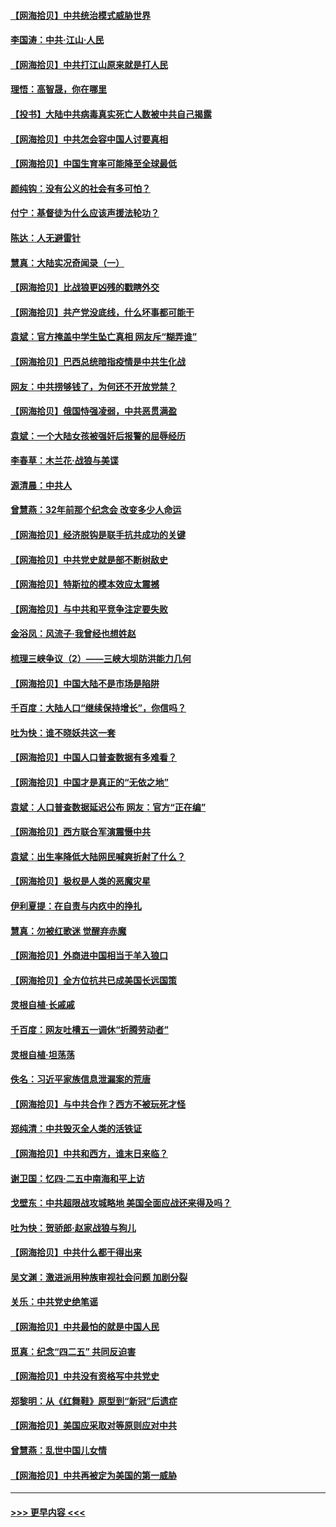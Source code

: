 #### [【网海拾贝】中共统治模式威胁世界](../pages/nsc993/n12957622.md?t=05190752) 
#### [李国涛：中共‧江山‧人民](../pages/nsc993/n12957502.md?t=05190752) 
#### [【网海拾贝】中共打江山原来就是打人民](../pages/nsc993/n12954345.md?t=05190752) 
#### [理悟：高智晟，你在哪里](../pages/nsc993/n12953115.md?t=05190752) 
#### [【投书】大陆中共病毒真实死亡人数被中共自己揭露](../pages/nsc993/n12953050.md?t=05190752) 
#### [【网海拾贝】中共怎会容中国人讨要真相](../pages/nsc993/n12952161.md?t=05190752) 
#### [【网海拾贝】中国生育率可能降至全球最低](../pages/nsc993/n12948793.md?t=05190752) 
#### [颜纯钩：没有公义的社会有多可怕？](../pages/nsc993/n12947626.md?t=05190752) 
#### [付宁：基督徒为什么应该声援法轮功？](../pages/nsc993/n12947233.md?t=05190752) 
#### [陈达：人无避雷针](../pages/nsc993/n12947098.md?t=05190752) 
#### [慧真：大陆实况奇闻录（一）](../pages/nsc993/n12945811.md?t=05190752) 
#### [【网海拾贝】比战狼更凶残的戳瞎外交](../pages/nsc993/n12945717.md?t=05190752) 
#### [【网海拾贝】共产党没底线，什么坏事都可能干](../pages/nsc993/n12942090.md?t=05190752) 
#### [袁斌：官方掩盖中学生坠亡真相 网友斥“糊弄谁”](../pages/nsc993/n12942029.md?t=05190752) 
#### [【网海拾贝】巴西总统暗指疫情是中共生化战](../pages/nsc993/n12938999.md?t=05190752) 
#### [网友：中共捞够钱了，为何还不开放党禁？](../pages/nsc993/n12938952.md?t=05190752) 
#### [【网海拾贝】俄国恃强凌弱，中共恶贯满盈](../pages/nsc993/n12936626.md?t=05190752) 
#### [袁斌：一个大陆女孩被强奸后报警的屈辱经历](../pages/nsc993/n12936547.md?t=05190752) 
#### [李春草：木兰花·战狼与美谍](../pages/nsc993/n12935995.md?t=05190752) 
#### [源清晨：中共人](../pages/nsc993/n12935589.md?t=05190752) 
#### [曾慧燕：32年前那个纪念会 改变多少人命运](../pages/nsc993/n12934233.md?t=05190752) 
#### [【网海拾贝】经济脱钩是联手抗共成功的关键](../pages/nsc993/n12934176.md?t=05190752) 
#### [【网海拾贝】中共党史就是部不断树敌史](../pages/nsc993/n12932844.md?t=05190752) 
#### [【网海拾贝】特斯拉的模本效应太震撼](../pages/nsc993/n12925626.md?t=05190752) 
#### [【网海拾贝】与中共和平竞争注定要失败](../pages/nsc993/n12923326.md?t=05190752) 
#### [金浴凤：风流子‧我曾经也想姓赵](../pages/nsc993/n12920911.md?t=05190752) 
#### [梳理三峡争议（2）——三峡大坝防洪能力几何](../pages/nsc993/n12920173.md?t=05190752) 
#### [【网海拾贝】中国大陆不是市场是陷阱](../pages/nsc993/n12920143.md?t=05190752) 
#### [千百度：大陆人口“继续保持增长”，你信吗？](../pages/nsc993/n12918946.md?t=05190752) 
#### [吐为快：谁不晓妖共这一套](../pages/nsc993/n12918941.md?t=05190752) 
#### [【网海拾贝】中国人口普查数据有多难看？](../pages/nsc993/n12917822.md?t=05190752) 
#### [【网海拾贝】中国才是真正的“无依之地”](../pages/nsc993/n12915845.md?t=05190752) 
#### [袁斌：人口普查数据延迟公布 网友：官方“正在编”](../pages/nsc993/n12915748.md?t=05190752) 
#### [【网海拾贝】西方联合军演震慑中共](../pages/nsc993/n12913466.md?t=05190752) 
#### [袁斌：出生率降低大陆网民喊爽折射了什么？](../pages/nsc993/n12913365.md?t=05190752) 
#### [【网海拾贝】极权是人类的恶魔灾星](../pages/nsc993/n12910697.md?t=05190752) 
#### [伊利夏提：在自责与内疚中的挣扎](../pages/nsc993/n12910493.md?t=05190752) 
#### [慧真：勿被红歌迷 觉醒弃赤魔](../pages/nsc993/n12910485.md?t=05190752) 
#### [【网海拾贝】外商进中国相当于羊入狼口](../pages/nsc993/n12908274.md?t=05190752) 
#### [【网海拾贝】全方位抗共已成美国长远国策](../pages/nsc993/n12906878.md?t=05190752) 
#### [灵根自植‧长戚戚](../pages/nsc993/n12905585.md?t=05190752) 
#### [千百度：网友吐槽五一调休“折腾劳动者”](../pages/nsc993/n12905934.md?t=05190752) 
#### [灵根自植‧坦荡荡](../pages/nsc993/n12905562.md?t=05190752) 
#### [佚名：习近平家族信息泄漏案的荒唐](../pages/nsc993/n12904705.md?t=05190752) 
#### [【网海拾贝】与中共合作？西方不被玩死才怪](../pages/nsc993/n12903873.md?t=05190752) 
#### [郑纯清：中共毁灭全人类的活铁证](../pages/nsc993/n12903785.md?t=05190752) 
#### [【网海拾贝】中共和西方，谁末日来临？](../pages/nsc993/n12903482.md?t=05190752) 
#### [谢卫国：忆四‧二五中南海和平上访](../pages/nsc993/n12902192.md?t=05190752) 
#### [戈壁东：中共超限战攻城略地 美国全面应战还来得及吗？](../pages/nsc993/n12902297.md?t=05190752) 
#### [吐为快：贺骄郎‧赵家战狼与狗儿](../pages/nsc993/n12902280.md?t=05190752) 
#### [【网海拾贝】中共什么都干得出来](../pages/nsc993/n12897500.md?t=05190752) 
#### [吴文渊：激进派用种族审视社会问题 加剧分裂](../pages/nsc993/n12893881.md?t=05190752) 
#### [关乐：中共党史绝笔谣](../pages/nsc993/n12897270.md?t=05190752) 
#### [【网海拾贝】中共最怕的就是中国人民](../pages/nsc993/n12894705.md?t=05190752) 
#### [觅真：纪念“四二五” 共同反迫害](../pages/nsc993/n12894553.md?t=05190752) 
#### [【网海拾贝】中共没有资格写中共党史](../pages/nsc993/n12892231.md?t=05190752) 
#### [郑黎明：从《红舞鞋》原型到“新冠”后遗症](../pages/nsc993/n12890469.md?t=05190752) 
#### [【网海拾贝】美国应采取对等原则应对中共](../pages/nsc993/n12889176.md?t=05190752) 
#### [曾慧燕：乱世中国儿女情](../pages/nsc993/n12887931.md?t=05190752) 
#### [【网海拾贝】中共再被定为美国的第一威胁](../pages/nsc993/n12887580.md?t=05190752) 

----
#### [ >>> 更早内容 <<< ](../indexes/nsc993-earlier.md)
